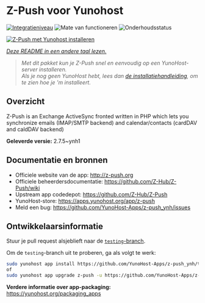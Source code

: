 <!--
NB: Deze README is automatisch gegenereerd door <https://github.com/YunoHost/apps/tree/master/tools/readme_generator>
Hij mag NIET handmatig aangepast worden.
-->

# Z-Push voor Yunohost

[![Integratieniveau](https://apps.yunohost.org/badge/integration/z-push)](https://ci-apps.yunohost.org/ci/apps/z-push/)
![Mate van functioneren](https://apps.yunohost.org/badge/state/z-push)
![Onderhoudsstatus](https://apps.yunohost.org/badge/maintained/z-push)

[![Z-Push met Yunohost installeren](https://install-app.yunohost.org/install-with-yunohost.svg)](https://install-app.yunohost.org/?app=z-push)

*[Deze README in een andere taal lezen.](./ALL_README.md)*

> *Met dit pakket kun je Z-Push snel en eenvoudig op een YunoHost-server installeren.*  
> *Als je nog geen YunoHost hebt, lees dan [de installatiehandleiding](https://yunohost.org/install), om te zien hoe je 'm installeert.*

## Overzicht

Z-Push is an Exchange ActiveSync fronted written in PHP which lets you synchronize emails (IMAP/SMTP backend) and calendar/contacts (cardDAV and caldDAV backend)


**Geleverde versie:** 2.7.5~ynh1
## Documentatie en bronnen

- Officiele website van de app: <http://z-push.org>
- Officiele beheerdersdocumentatie: <https://github.com/Z-Hub/Z-Push/wiki>
- Upstream app codedepot: <https://github.com/Z-Hub/Z-Push>
- YunoHost-store: <https://apps.yunohost.org/app/z-push>
- Meld een bug: <https://github.com/YunoHost-Apps/z-push_ynh/issues>

## Ontwikkelaarsinformatie

Stuur je pull request alsjeblieft naar de [`testing`-branch](https://github.com/YunoHost-Apps/z-push_ynh/tree/testing).

Om de `testing`-branch uit te proberen, ga als volgt te werk:

```bash
sudo yunohost app install https://github.com/YunoHost-Apps/z-push_ynh/tree/testing --debug
of
sudo yunohost app upgrade z-push -u https://github.com/YunoHost-Apps/z-push_ynh/tree/testing --debug
```

**Verdere informatie over app-packaging:** <https://yunohost.org/packaging_apps>
